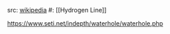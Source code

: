 src: [wikipedia](https://en.wikipedia.org/wiki/Water_hole_(radio)) 
#: [[Hydrogen Line]] 


https://www.seti.net/indepth/waterhole/waterhole.php

